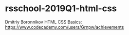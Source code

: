 # rsschool-2019Q1-html-css

Dmitriy Boronnikov
HTML CSS Basics: https://www.codecademy.com/users/Grnpw/achievements
